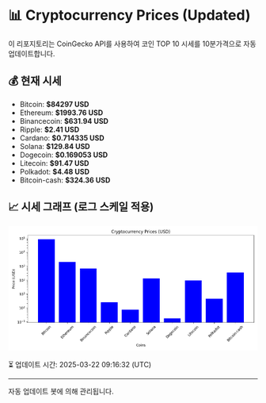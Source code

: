 
# 📊 Cryptocurrency Prices (Updated)

이 리포지토리는 CoinGecko API를 사용하여 코인 TOP 10 시세를 10분가격으로 자동 업데이트합니다.

## 💰 현재 시세
- Bitcoin: **$84297 USD**
- Ethereum: **$1993.76 USD**
- Binancecoin: **$631.94 USD**
- Ripple: **$2.41 USD**
- Cardano: **$0.714335 USD**
- Solana: **$129.84 USD**
- Dogecoin: **$0.169053 USD**
- Litecoin: **$91.47 USD**
- Polkadot: **$4.48 USD**
- Bitcoin-cash: **$324.36 USD**

## 📈 시세 그래프 (로그 스케일 적용)
![Crypto Prices](crypto_prices.png)

⏳ 업데이트 시간: 2025-03-22 09:16:32 (UTC)

---
자동 업데이트 봇에 의해 관리됩니다.
